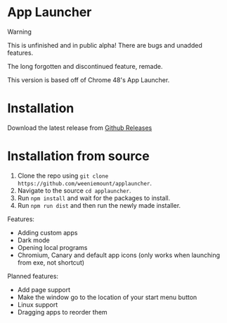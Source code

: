 # App Launcher

> [!WARNING]
This is unfinished and in public alpha! There are bugs and unadded features.

The long forgotten and discontinued feature, remade.

This version is based off of Chrome 48's App Launcher.

# Installation

Download the latest release from [Github Releases](https://github.com/weeniemount/applauncher/releases)

# Installation from source

1. Clone the repo using ``git clone https://github.com/weeniemount/applauncher``.
2. Navigate to the source ``cd applauncher``.
3. Run ``npm install`` and wait for the packages to install.
4. Run ``npm run dist`` and then run the newly made installer.

Features:
- Adding custom apps
- Dark mode
- Opening local programs
- Chromium, Canary and default app icons (only works when launching from exe, not shortcut)

Planned features:
- Add page support
- Make the window go to the location of your start menu button
- Linux support
- Dragging apps to reorder them

